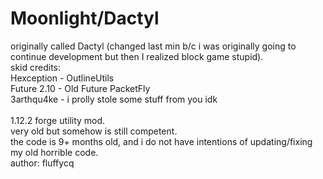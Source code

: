 # Moonlight/Dactyl
originally called Dactyl (changed last min b/c i was originally going to continue development but then I realized block game stupid).<br>
skid credits:<br> Hexception - OutlineUtils<br> Future 2.10 - Old Future PacketFly<br>3arthqu4ke - i prolly stole some stuff from you idk<br><br>
1.12.2 forge utility mod.<br>
very old but somehow is still competent.<br>
the code is 9+ months old, and i do not have 
intentions of updating/fixing my old horrible code.<br>
author: fluffycq<br>
